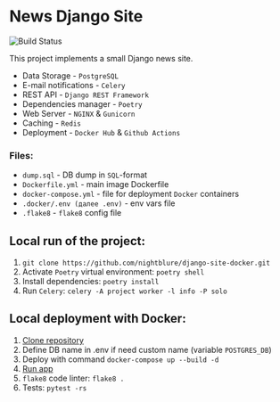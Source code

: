 # News Django Site

![Build Status](https://github.com/nightblure/django-site-docker/actions/workflows/main.yml/badge.svg?branch=main)

This project implements a small Django news site.
* Data Storage - ```PostgreSQL```
* E-mail notifications - ```Celery```
* REST API - ```Django REST Framework```
* Dependencies manager - ```Poetry```
* Web Server - ```NGINX``` & ```Gunicorn```
* Caching - ```Redis```
* Deployment - ```Docker Hub``` & ```Github Actions```

### Files:
  - ```dump.sql``` - DB dump in ```SQL```-format
  - ```Dockerfile.yml``` - main image Dockerfile
  - ```docker-compose.yml``` - file for deployment ```Docker``` containers
  - ```.docker/.env (далее .env)``` - env vars file
  - ```.flake8``` - ```flake8``` config file

## Local run of the project:
  1. ```git clone https://github.com/nightblure/django-site-docker.git```
  2. Activate ```Poetry``` virtual environment: ```poetry shell```
  3. Install dependencies: ```poetry install```
  4. Run ```Celery```: ```celery -A project worker -l info -P solo```   

## Local deployment with Docker:
  1. [Clone repository](https://github.com/nightblure/django-site-docker.git)
  2. Define DB name in .env if need custom name (variable ```POSTGRES_DB```)
  3. Deploy with command ```docker-compose up --build -d```
  4. [Run app](http://localhost:80/)
  5. ```flake8``` code linter: ```flake8 .```
  6. Tests: ```pytest -rs```

